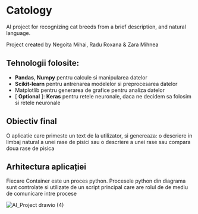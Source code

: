 # Catology
AI project for recognizing cat breeds from a brief description, and natural language.

Project created by Negoita Mihai, Radu Roxana & Zara Mihnea

## Tehnologii folosite:
- **Pandas**, **Numpy** pentru calcule si manipularea datelor
- **Scikit-learn** pentru antrenarea modelelor si preprocesarea datelor
- Matplotlib pentru generarea de grafice pentru analiza datelor
- [ **Optional** ]: **Keras** pentru retele neuronale, daca ne decidem sa folosim si retele neuronale

## Obiectiv final 
O aplicatie care primeste un text de la utilizator, si genereaza:
o descriere in limbaj natural a unei rase de pisici
sau o descriere a unei rase 
sau compara doua rase de pisica
## Arhitectura aplicației
Fiecare Container este un proces python. Procesele python din diagrama sunt controlate si utilizate de un script principal care are rolul de de mediu de comunicare intre procese

![AI_Project drawio (4)](https://github.com/user-attachments/assets/2fb0fcdc-d9d7-49b2-8f9d-f74dab362e54)
